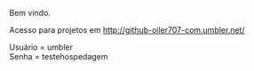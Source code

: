 Bem vindo.

Acesso para projetos em http://github-oiler707-com.umbler.net/

Usuário = umbler         
Senha = testehospedagem



